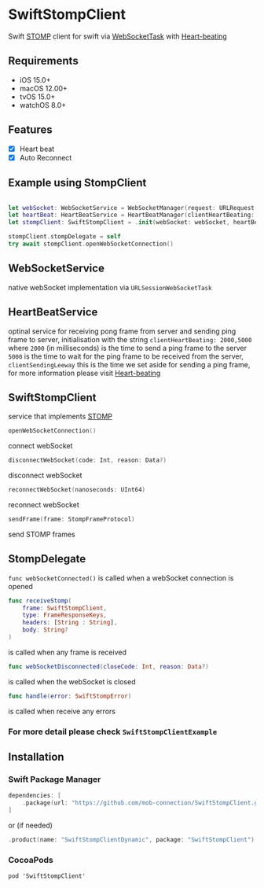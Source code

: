 # SwiftStompClient

Swift [STOMP](https://stomp.github.io) client for swift via [WebSocketTask](https://developer.apple.com/documentation/foundation/urlsessionwebsockettask) with [Heart-beating](https://stomp.github.io/stomp-specification-1.2.html#Heart-beating)

## Requirements

 - iOS 15.0+
 - macOS 12.00+
 - tvOS 15.0+
 - watchOS 8.0+

## Features

- [x] Heart beat
- [x] Auto Reconnect

## Example using StompClient

```swift

let webSocket: WebSocketService = WebSocketManager(request: URLRequest(url: NetworkConstants.baseSTOMP))
let heartBeat: HeartBeatService = HeartBeatManager(clientHeartBeating: "2000,5000", clientSendingLeeway: 0.0)
let stompClient: SwiftStompClient = .init(webSocket: webSocket, heartBeat: heartBeat)

stompClient.stompDelegate = self
try await stompClient.openWebSocketConnection()
```

## WebSocketService

native webSocket implementation via ```URLSessionWebSocketTask```

## HeartBeatService

optinal service for receiving pong frame from server and sending ping frame to server, initialisation with the string ```clientHeartBeating: 2000,5000``` where ``2000`` (in milliseconds) is the time to send a ping frame to the server ```5000``` is the time to wait for the ping frame to be received from the server, ```clientSendingLeeway``` this is the time we set aside for sending a ping frame, for more information please visit [Heart-beating](https://stomp.github.io/stomp-specification-1.2.html#Heart-beating)

## SwiftStompClient

service that implements [STOMP](https://stomp.github.io)

```swift
openWebSocketConnection()
```
connect webSocket

```swift
disconnectWebSocket(code: Int, reason: Data?)
```
disconnect webSocket

```swift
reconnectWebSocket(nanoseconds: UInt64)
```
reconnect webSocket

```swift
sendFrame(frame: StompFrameProtocol)
```
send STOMP frames

## StompDelegate

```func webSocketConnected()``` 
is called when a webSocket connection is opened

```swift
func receiveStomp(
    frame: SwiftStompClient,
    type: FrameResponseKeys,
    headers: [String : String],
    body: String?
)
```
is called when any frame is received

```swift
func webSocketDisconnected(closeCode: Int, reason: Data?)
```
is called when the webSocket is closed

```swift
func handle(error: SwiftStompError)
```
is called when receive any errors

### For more detail please check ```SwiftStompClientExample```

## Installation

### Swift Package Manager

``` swift
dependencies: [
    .package(url: "https://github.com/mob-connection/SwiftStompClient.git", .upToNextMajor(from: "0.0.8"))
]
````
or (if needed)

```swift
.product(name: "SwiftStompClientDynamic", package: "SwiftStompClient")
```

### CocoaPods

```pod 'SwiftStompClient'```
